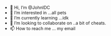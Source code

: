 - 👋 Hi, I’m @JohnIDC
- 👀 I’m interested in ...all pets
- 🌱 I’m currently learning ...idk
- 💞️ I’m looking to collaborate on ..a bit of cheats.
- 📫 How to reach me ...
my email
<!---
JohnIDC/JohnIDC is a ✨ special ✨ repository because its `README.md` (this file) appears on your GitHub profile.
You can click the Preview link to take a look at your changes.
--->
